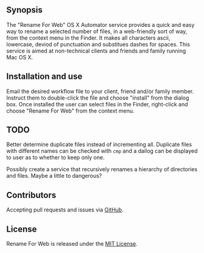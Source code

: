 ## Synopsis

The "Rename For Web" OS X Automator service provides a quick and easy way to rename a selected number of files, in a web-friendly sort of way, from the context menu in the Finder. It makes all characters ascii, lowercase, deviod of punctuation and substitues dashes for spaces. This service is aimed at non-technical clients and friends and family running Mac OS X.


## Installation and use

Email the desired workflow file to your client, friend and/or family member. Instruct them to double-click the  file and choose "install" from the dialog box. Once installed the user can select files in the Finder, right-click and choose "Rename For Web" from the context menu.

## TODO

Better determine duplicate files instead of incrementing all. Duplicate files with different names can be checked with ```cmp``` and a dailog can be displayed to user as to whether to keep only one.

Possibly create a service that recursively renames a hierarchy of directories and files. Maybe a little to dangerous?

## Contributors

Accepting pull requests and issues via [GitHub](https://github.com/joebushi/rename-for-web).

## License

Rename For Web is released under the [MIT License](http://www.opensource.org/licenses/MIT).